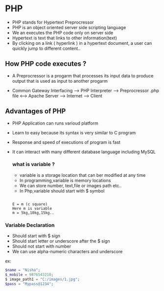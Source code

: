 # PHP

- PHP stands for Hypertext Preprocressor
- PHP is an object oriented server side scripting language
- We an executes the PHP code only on server side
- Hypertext is text that links to other information(text)
- By clicking on a link ( hyperlink ) in a hypertext document, a user can quickly jump to different content..


## How PHP code executes ?

- A Preprocressor is a progarm that processes its input data to produce output that is used as input
		to another progarm

-	Common Gateway Interfacing --> PHP Interpreter --> Preprocressor .php file <--> Apache Server --> Internet --> Client





## Advantages of PHP

- PHP Application can runs varioud platform
- Learn to easy because its syntax is very similar to C program
- Response and speed of executions of program is fast
- It can interact with many different database language including MySQL




	### what is variable ?

	- variable is a storage location that can ber modified at  any time
	- In programming,variable is memory locations
	- We  can store number, text,file or images path etc..
	- In Php,variable should start with $ symbol

		
	```RealWorld Example:
      
	E = m (c square)
	Here m is variable
	m = 5kg,10kg,15kg..
	```



###	Variable Declaration
- Should start with $ sign
- Should start letter or underscore after the $ sign
- Should not start with number
- We can use alpha-numeric characters and underscore

ex:

```php
$name = "Nisha";
$_mobile = 9876543210;
$ image_path1 = "C:/images/1.jpg";
$pass = "Mypass@1234";
```
